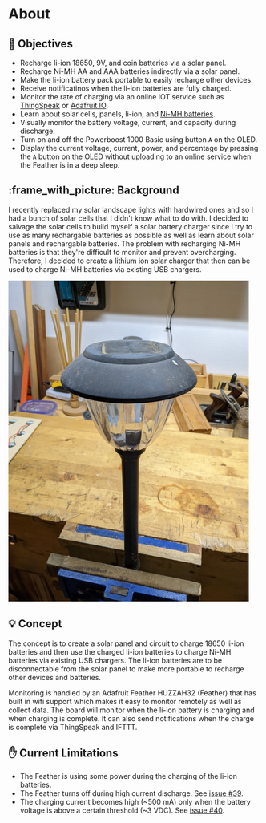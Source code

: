# About

## :goal_net: Objectives

- Recharge li-ion 18650, 9V, and coin batteries via a solar panel.
- Recharge Ni-MH AA and AAA batteries indirectly via a solar panel.
- Make the li-ion battery pack portable to easily recharge other devices.
- Receive notificatinos when the li-ion batteries are fully charged.
- Monitor the rate of charging via an online IOT service such as
  [ThingSpeak][1] or [Adafruit IO][2].
- Learn about solar cells, panels, li-ion, and [Ni-MH batteries][3].
- Visually monitor the battery voltage, current, and capacity during discharge.
- Turn on and off the Powerboost 1000 Basic using button `A` on the OLED.
- Display the current voltage, current, power, and percentage by pressing the
  `A` button on the OLED without uploading to an online service when the
  Feather is in a deep sleep.

## :frame_with_picture: Background

I recently replaced my solar landscape lights with hardwired ones and so I had a
bunch of solar cells that I didn't know what to do with. I decided to salvage
the solar cells to build myself a solar battery charger since I try to use as
many rechargable batteries as possible as well as learn about solar panels and
rechargable batteries. The problem with recharging Ni-MH batteries is that
they're difficult to monitor and prevent overcharging. Therefore, I decided to
create a lithium ion solar charger that then can be used to charge Ni-MH
batteries via existing USB chargers.

<img src="../assets/images/1.jpg" width="480">

## :bulb: Concept

The concept is to create a solar panel and circuit to charge 18650 li-ion
batteries and then use the charged li-ion batteries to charge Ni-MH batteries
via existing USB chargers. The li-ion batteries are to be disconnectable from
the solar panel to make more portable to recharge other devices and batteries.

Monitoring is handled by an Adafruit Feather HUZZAH32 (Feather) that has built in
wifi support which makes it easy to monitor remotely as well as collect data.
The board will monitor when the li-ion battery is charging and when charging is
complete. It can also send notifications when the charge is complete via
ThingSpeak and IFTTT.

## :raised_hand: Current Limitations

- The Feather is using some power during the charging of the li-ion batteries.
- The Feather turns off during high current discharge. See [issue #39][4].
- The charging current becomes high (~500 mA) only when the battery voltage is
  above a certain threshold (~3 VDC). See [issue #40][5].

[1]: https://thingspeak.com/
[2]: https://io.adafruit.com/
[3]: https://en.wikipedia.org/wiki/Nickel%E2%80%93metal_hydride_battery
[4]: https://github.com/nicholaswilde/solar-battery-charger/issues/39
[5]: https://github.com/nicholaswilde/solar-battery-charger/issues/40
